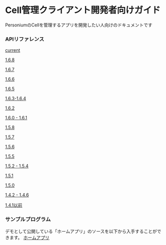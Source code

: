 # Cell管理クライアント開発者向けガイド

PersoniumのCellを管理するアプリを開発したい人向けのドキュメントです

### APIリファレンス
[current](../apiref/current/000_Rest_API_Reference.md)

[1.6.8](../apiref/1.6.8/000_Rest_API_Reference.md)

[1.6.7](../apiref/1.6.7/000_Rest_API_Reference.md)

[1.6.6](../apiref/1.6.6/000_Rest_API_Reference.md)

[1.6.5](../apiref/1.6.5/000_Rest_API_Reference.md)

[1.6.3-1.6.4](../apiref/1.6.3/000_Rest_API_Reference.md)

[1.6.2](../apiref/1.6.2/000_Rest_API_Reference.md)

[1.6.0 - 1.6.1](../apiref/1.6.0/000_Rest_API_Reference.md)

[1.5.8](../apiref/1.5.8/000_Rest_API_Reference.md)

[1.5.7](../apiref/1.5.7/000_Rest_API_Reference.md)

[1.5.6](../apiref/1.5.6/000_Rest_API_Reference.md)

[1.5.5](../apiref/1.5.5/000_Rest_API_Reference.md)

[1.5.2 - 1.5.4](../apiref/1.5.2/000_Rest_API_Reference.md)

[1.5.1](../apiref/1.5.1/000_Rest_API_Reference.md)

[1.5.0](../apiref/1.5.0/000_Rest_API_Reference.md)

[1.4.2 - 1.4.6](../apiref/1.4.6/000_Rest_API_Reference.md)

[1.4.1以前](http://personium.io/docs/api/1.3.25/Japanese/Japanese.htm#docs/ja/HomePage.htm)

### サンプルプログラム
デモとして公開している「ホームアプリ」のソースを以下から入手することができます。
[ホームアプリ](https://github.com/fujitsu-pio/home-app)
